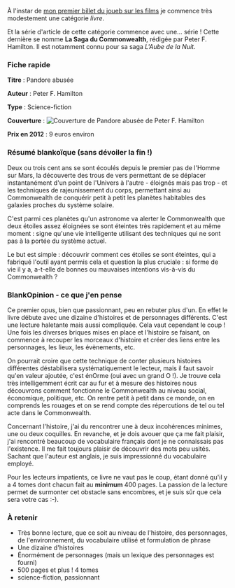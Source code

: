 À l'instar de [mon premier billet du joueb sur les films](${BLOG_URL}/archives/2010/03/19/film_bad_lieutenant_escale_%C3%A0_la_nouvelle_orleans/index.html "Lire le premier article décrivant un film sur le BlankoJoueb") je commence très modestement une catégorie *livre*.

Et la série d'article de cette catégorie commence avec une… série ! Cette dernière se nomme **La Saga du Commonwealth**, rédigée par Peter F. Hamilton. Il est notamment connu pour sa saga *L'Aube de la Nuit*.

### Fiche rapide

**Titre** : Pandore abusée

**Auteur** : Peter F. Hamilton

**Type** : Science-fiction

**Couverture** : ![Couverture de Pandore abusée de Peter F. Hamilton](${BLOG_URL}/images/livres/pandore_abusee.png "Couverture de Pandore abusée de Peter F. Hamilton représentant un fond bleu nuit avec un vaisseau se rapprochant d'un faisceau lumineux sortant d'un trou béant dans la galaxie")

**Prix en 2012** : 9 euros environ

### Résumé blankoïque (sans dévoiler la fin !)

Deux ou trois cent ans se sont écoulés depuis le premier pas de l'Homme sur Mars, la découverte des trous de vers permettant de se déplacer instantanément d'un point de l'Univers à l'autre - éloignés mais pas trop - et les techniques de rajeunissement du corps, permettant ainsi au Commonwealth de conquérir petit à petit les planètes habitables des galaxies proches du système solaire.

C'est parmi ces planètes qu'un astronome va alerter le Commonwealth que deux étoiles assez éloignées se sont éteintes très rapidement et au même moment : signe qu'une vie intelligente utilisant des techniques qui ne sont pas à la portée du système actuel.

Le but est simple : découvrir comment ces étoiles se sont éteintes, qui a fabriqué l'outil ayant permis cela et question la plus cruciale : si forme de vie il y a, a-t-elle de bonnes ou mauvaises intentions vis-à-vis du Commonwealth ?

### BlankOpinion - ce que j'en pense

Ce premier opus, bien que passionnant, peu en rebuter plus d'un. En effet le livre débute avec une dizaine d'histoires et de personnages différents. C'est une lecture haletante mais aussi compliquée. Cela vaut cependant le coup ! Une fois les diverses briques mises en place et l'histoire se faisant, on commence à recouper les morceaux d'histoire et créer des liens entre les personnages, les lieux, les évènements, etc.

On pourrait croire que cette technique de conter plusieurs histoires différentes déstabilisera systématiquement le lecteur, mais il faut savoir qu'en valeur ajoutée, c'est énOrme (oui avec un grand O !). Je trouve cela très intelligemment écrit car au fur et à mesure des histoires nous découvrons comment fonctionne le Commonwealth au niveau social, économique, politique, etc. On rentre petit à petit dans ce monde, on en comprends les rouages et on se rend compte des répercutions de tel ou tel acte dans le Commonwealth.

Concernant l'histoire, j'ai du rencontrer une à deux incohérences minimes, une ou deux coquilles. En revanche, et je dois avouer que ça me fait plaisir, j'ai rencontré beaucoup de vocabulaire français dont je ne connaissais pas l'existence. Il me fait toujours plaisir de découvrir des mots peu usités. Sachant que l'auteur est anglais, je suis impressionné du vocabulaire employé.

Pour les lecteurs impatients, ce livre ne vaut pas le coup, étant donné qu'il y a 4 tomes dont chacun fait au **minimum** 400 pages. La passion de la lecture permet de surmonter cet obstacle sans encombres, et je suis sûr que cela sera votre cas :-).

### À retenir

  * Très bonne lecture, que ce soit au niveau de l'histoire, des personnages, de l'environnement, du vocabulaire utilisé et formulation de phrase
  * Une dizaine d'histoires
  * Énormément de personnages (mais un lexique des personnages est fourni)
  * 500 pages et plus ! 4 tomes
  * science-fiction, passionnant

